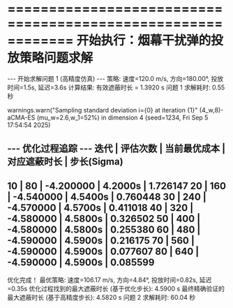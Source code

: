 ============================================================
开始执行：烟幕干扰弹的投放策略问题求解
======================================

--- 开始求解问题 1 (高精度仿真) ---
策略: 速度=120.0 m/s, 方向=180.00°, 投放时间=1.5s, 延迟=3.6s
计算结果: 有效遮蔽时长 = 1.3920 s
问题 1 求解耗时: 0.55 秒

  warnings.warn("Sampling standard deviation i={0} at iteration {1}"
(4_w,8)-aCMA-ES (mu_w=2.6,w_1=52%) in dimension 4 (seed=1234, Fri Sep  5 17:54:54 2025)

--- 优化过程追踪 ---
 迭代 | 评估次数 | 当前最优成本 |   对应遮蔽时长 |  步长(Sigma)
---------------------------------------------------------------

10 |       80 |    -4.200000 |        4.2000s |     1.726147
   20 |      160 |    -4.540000 |        4.5400s |     0.760448
   30 |      240 |    -4.570000 |        4.5700s |     0.411018
   40 |      320 |    -4.580000 |        4.5800s |     0.326502
   50 |      400 |    -4.580000 |        4.5800s |     0.255380
   60 |      480 |    -4.590000 |        4.5900s |     0.216175
   70 |      560 |    -4.590000 |        4.5900s |     0.077607
   80 |      640 |    -4.590000 |        4.5900s |     0.085599
---------------------------------------------------------------

优化完成！
最优策略: 速度=106.17 m/s, 方向=4.84°, 投放时间=0.82s, 延迟=0.35s
优化过程找到的最大遮蔽时长 (基于优化步长): 4.5900 s
最终精确验证的最大遮蔽时长 (基于高精度步长): 4.5820 s
问题 2 求解耗时: 60.04 秒
